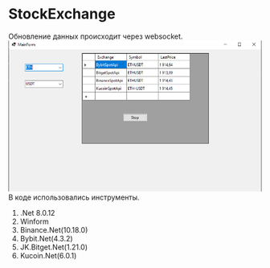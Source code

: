 # StockExchange
Обновление данных происходит через websocket.
![Пример работы!](/StockExchange/Images/Example.png "")
В коде использовались инструменты.
1. .Net 8.0.12
2. Winform
3. Binance.Net(10.18.0)
4. Bybit.Net(4.3.2)
5. JK.Bitget.Net(1.21.0)
6. Kucoin.Net(6.0.1)
